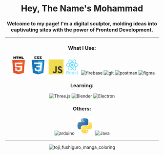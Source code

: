 <h1 align="center">Hey, The Name's Mohammad</h1>
<h3 align="center">Welcome to my page! I'm a digital sculptor, molding ideas into captivating sites with the power of Frontend Development.</h3>

<hr>

<!-- Languages -->
<h3 align="center">What I Use:</h3>
<p align="center">
        <img src="https://raw.githubusercontent.com/devicons/devicon/master/icons/html5/html5-original-wordmark.svg" title="HTML5" alt="html5" width="60" height="60"/>
        <img src="https://raw.githubusercontent.com/devicons/devicon/master/icons/css3/css3-original-wordmark.svg" title="CSS3" alt="css3" width="60" height="60"/>
        <img src="https://raw.githubusercontent.com/devicons/devicon/master/icons/javascript/javascript-original.svg" title="Javascript" alt="javascript" width="50" height="50"/>
        <img src="https://raw.githubusercontent.com/devicons/devicon/master/icons/react/react-original-wordmark.svg" title="React" alt="react" width="50" height="50"/>
        <img src="https://www.vectorlogo.zone/logos/firebase/firebase-icon.svg" title="Firebase" alt="firebase" width="50" height="50"/>
        <img src="https://www.vectorlogo.zone/logos/git-scm/git-scm-icon.svg" title="Git" alt="git" width="50" height="50"/>
        <img src="https://cdn.jsdelivr.net/gh/devicons/devicon@latest/icons/postman/postman-original.svg" title="Postman" alt="postman" width="50" height="50" />
        <img src="https://cdn.jsdelivr.net/gh/devicons/devicon@latest/icons/figma/figma-original.svg" title="Figma" alt="figma" width="50" height="50" />
          
</p>

<h3 align="center">Learning:</h3>
<p align="center">
        <img src="https://vvcestudio.com.br/assetsv5/img/codigo/logothreejs.png" title="Three.js" alt="Three.js" width="60" height="60"/>
        <img src="https://download.blender.org/branding/community/blender_community_badge_white.svg" title="Blender" alt="Blender" width="60" height="60"/>
        <img src="https://miro.medium.com/v2/resize:fit:1200/1*O6KluMvEBZ1cBL3EPo4tig.png" title="Electron" alt="Electron" width="60" height="60"/>
</p>


<!-- Other Languages and Tools -->
<h3 align="center">Others:</h3>
<p align="center">
        <img src="https://cdn.worldvectorlogo.com/logos/arduino-1.svg" title="Arduino" alt="arduino" width="60" height="60"/>
        <img src="https://raw.githubusercontent.com/devicons/devicon/master/icons/python/python-original.svg" title="Python" alt="python" width="60" height="60"/>
        <img src="https://cdn.jsdelivr.net/gh/devicons/devicon@latest/icons/java/java-original-wordmark.svg"  title="Java" alt="Java" width="60" height="60"/>
</p>

<hr>

<div align="center">
      <img src="https://github.com/MhmdLSiblini/MhmdLSiblini/assets/101715853/53b91082-ec88-4e19-9e1f-06cafaf6b706" title="Focused - Coloring by itzzazure" alt="toji_fushiguro_manga_coloring" />
</div>

<!--
- 🌱 I’m currently learning **Three.js**
want to learn svelte

<h3 align="left">Connect with me:</h3>
<p align="left">
</p>

**MhmdLSiblini/MhmdLSiblini** is a ✨ _special_ ✨ repository because its `README.md` (this file) appears on your GitHub profile.

Here are some ideas to get you started:

- 🔭 I’m currently working on ...
- 🌱 I’m currently learning ...
- 👯 I’m looking to collaborate on ...
- 🤔 I’m looking for help with ...
- 💬 Ask me about ...
- 📫 How to reach me: ...
- 😄 Pronouns: ...
- ⚡ Fun fact: ...
-->
